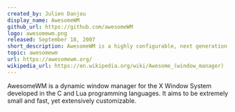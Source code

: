 ```yaml
---
created_by: Julien Danjou
display_name: AwesomeWM
github_url: https://github.com/awesomeWM
logo: awesomewm.png
released: September 18, 2007
short_description: AwesomeWM is a highly configurable, next generation framework window manager for X.
topic: awesomewm
url: https://awesomewm.org/
wikipedia_url: https://en.wikipedia.org/wiki/Awesome_(window_manager)
---
```

AwesomeWM is a dynamic window manager for the X Window System developed in the C and Lua programming languages. It aims to be extremely small and fast, yet extensively customizable. 
